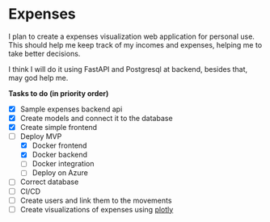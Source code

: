 # Expenses

I plan to create a expenses visualization web application for personal use.
This should help me keep track of my incomes and expenses, helping me to take better
decisions.
  
  
I think I will do it using FastAPI and Postgresql at backend, besides that,
may god help me.



**Tasks to do (in priority order)**
- [X] Sample expenses backend api
- [X] Create models and connect it to the database
- [X] Create simple frontend
- [ ] Deploy MVP
    - [X] Docker frontend
    - [X] Docker backend
    - [ ] Docker integration
    - [ ] Deploy on Azure 
- [ ] Correct database 
- [ ] CI/CD
- [ ] Create users and link them to the movements
- [ ] Create visualizations of expenses using [plotly](https://plotly.com/)
